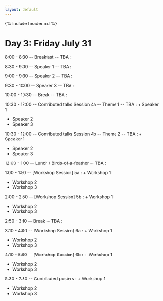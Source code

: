 ```yaml
---
layout: default
---
```


{% include header.md %}


# Day 3: Friday July 31
 
8:00 - 8:30 -- Breakfast -- TBA
:  
 
8:30 - 9:00 -- Speaker 1 -- TBA
:  
 
9:00 - 9:30 -- Speaker 2 -- TBA
:  
 
9:30 - 10:00 -- Speaker 3 -- TBA
:  
 
10:00 - 10:30 -- Break -- TBA
:  
 
10:30 - 12:00  --  Contributed talks Session 4a -- Theme 1 -- TBA
: + Speaker 1
  + Speaker 2
  + Speaker 3
 
10:30 - 12:00  --  Contributed talks Session 4b -- Theme 2 -- TBA
: + Speaker 1
  + Speaker 2
  + Speaker 3
 
12:00 - 1:00 -- Lunch / Birds-of-a-feather -- TBA
:  
 
1:00 - 1:50 -- [Workshop Session] 5a
: + Workshop 1
  + Workshop 2
  + Workshop 3
  
2:00 - 2:50 -- [Workshop Session] 5b
: + Workshop 1
  + Workshop 2
  + Workshop 3
 
2:50 - 3:10 -- Break -- TBA
:  
 
3:10 - 4:00 -- [Workshop Session] 6a
: + Workshop 1
  + Workshop 2
  + Workshop 3
 
4:10 - 5:00 -- [Workshop Session] 6b
: + Workshop 1
  + Workshop 2
  + Workshop 3
 
5:30 - 7:30 -- Contributed posters
: + Workshop 1
  + Workshop 2
  + Workshop 3
